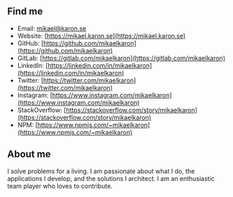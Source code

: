 ## Find me

- Email: [mikael@karon.se](mailto:mikael@karon.se)
- Website: [https://mikael.karon.se](https://mikael.karon.se)
- GitHub: [https://github.com/mikaelkaron](https://github.com/mikaelkaron)
- GitLab: [https://gitlab.com/mikaelkaron](https://gitlab.com/mikaelkaron)
- LinkedIn: [https://linkedin.com/in/mikaelkaron](https://linkedin.com/in/mikaelkaron)
- Twitter: [https://twitter.com/mikaelkaron](https://twitter.com/mikaelkaron)
- Instagram: [https://www.instagram.com/mikaelkaron](https://www.instagram.com/mikaelkaron)
- StackOverflow: [https://stackoverflow.com/story/mikaelkaron](https://stackoverflow.com/story/mikaelkaron)
- NPM: [https://www.npmjs.com/~mikaelkaron](https://www.npmjs.com/~mikaelkaron)

## About me

I solve problems for a living. I am passionate about what I do, the applications I develop, and the solutions I architect. I am an enthusiastic team player who loves to contribute.
